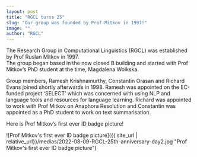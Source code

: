 ```yaml
---
layout: post
title: "RGCL turns 25"
slug: "Our group was founded by Prof Mitkov in 1997!"
image: ""
author: "RGCL"
---
```



The Research Group in Computational Linguistics (RGCL) was established by Prof Ruslan Mitkov in 1997.  
The group began based in the now closed B building and started with Prof Mitkov’s PhD student at the time, Magdalena Wolkska. 

Group members, Ramesh Krishnamurthy, Constantin Orasan and Richard Evans joined shortly afterwards in 1998. 
Ramesh was appointed on the EC-funded project ‘SELECT’ which was concerned with using NLP and language tools and resources for language learning. 
Richard was appointed to work with Prof Mitkov on Anaphora Resolution and Constantin was appointed as a PhD student to work on text summarisation. 

Here is Prof Mitkov’s first ever ID badge picture!

![Prof Mitkov's first ever ID badge picture]({{ site_url | relative_url}}/medias/2022-08-09-RGCL-25th-anniversary-day2.jpg "Prof Mitkov's first ever ID badge picture")
